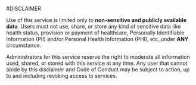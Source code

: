 #DISCLAIMER 

Use of this service is limited only to **non-sensitive and publicly available data**. Users must not use, share, or store any kind
of sensitive data like health status, provision or payment of healthcare, Personally Identifiable Information (PII) and/or 
Personal Health Information (PHI), etc.,under **ANY** circumstance. 

Administrators for this service reserve the right to moderate all information used, shared, or stored with this service at any time.
Any user that cannot abide by this disclaimer and Code of Conduct  may be subject to action, up to and including revoking access to 
services. 
